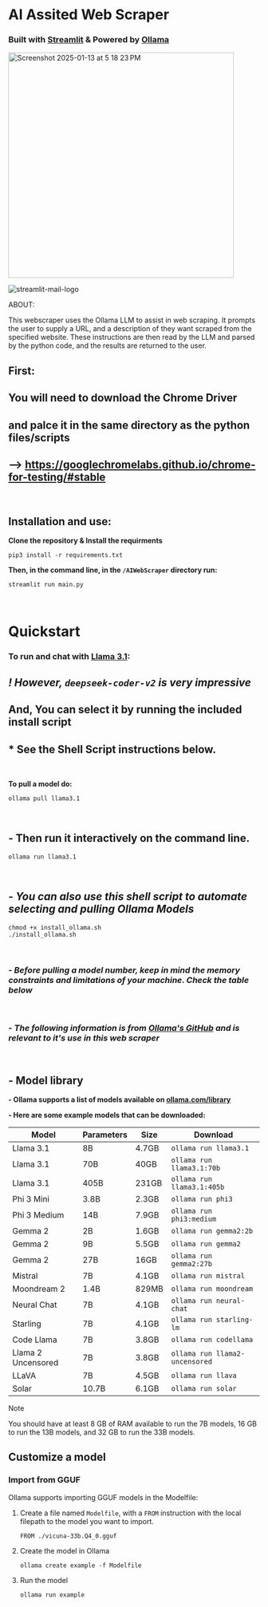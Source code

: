 # AI Assited Web Scraper

### Built with [Streamlit](https://streamlit.io/)  & Powered by [Ollama](https://ollama.com/)

<img width="452" alt="Screenshot 2025-01-13 at 5 18 23 PM" src="https://github.com/user-attachments/assets/9509b333-d71f-4e77-b222-c7b3297f5b55" />


![streamlit-mail-logo](https://github.com/user-attachments/assets/2bb87c8e-11e8-4236-bf85-162b099e7189)





ABOUT:

This webscraper uses the Ollama LLM to assist in web scraping.
It prompts the user to supply a URL, and a description of they want scraped from the specified website.
These instructions are then read by the LLM and parsed by the python code, and the results are returned to the user.

## First:

## You will need to download the Chrome Driver 
## and palce it in the same directory as the python files/scripts
## --> https://googlechromelabs.github.io/chrome-for-testing/#stable

<br>


## Installation and use:
**Clone the repository & Install the requirments**
```shell
pip3 install -r requirements.txt
```

**Then, in the command line, in the `/AIWebScraper` directory run:**
```shell
streamlit run main.py
```

<br>

# Quickstart

### To run and chat with [Llama 3.1](https://ollama.com/library/llama3.1):

## _! However, `deepseek-coder-v2` is very impressive_

## And, You can select it by running the included install script

## * See the Shell Script instructions below.

<br>

**To pull a model do:**
```shell
ollama pull llama3.1
```

<br>


## - Then run it interactively on the command line.
```shell
ollama run llama3.1
```
<br>

## - _You can also use this shell script to automate selecting and pulling Ollama Models_
```shell
chmod +x install_ollama.sh
./install_ollama.sh
```

<br>

### - _Before pulling a model number, keep in mind the memory constraints and limitations of your machine. Check the table below_

<br>

### - _The following information is from [Ollama's GitHub](https://github.com/ollama/ollama) and is relevant to it's use in this web scraper_

<br>

## - Model library

**- Ollama supports a list of models available on [ollama.com/library](https://ollama.com/library 'ollama model library')**

**- Here are some example models that can be downloaded:**

| Model              | Parameters | Size  | Download                       |
| ------------------ | ---------- | ----- | ------------------------------ |
| Llama 3.1          | 8B         | 4.7GB | `ollama run llama3.1`          |
| Llama 3.1          | 70B        | 40GB  | `ollama run llama3.1:70b`      |
| Llama 3.1          | 405B       | 231GB | `ollama run llama3.1:405b`     |
| Phi 3 Mini         | 3.8B       | 2.3GB | `ollama run phi3`              |
| Phi 3 Medium       | 14B        | 7.9GB | `ollama run phi3:medium`       |
| Gemma 2            | 2B         | 1.6GB | `ollama run gemma2:2b`         |
| Gemma 2            | 9B         | 5.5GB | `ollama run gemma2`            |
| Gemma 2            | 27B        | 16GB  | `ollama run gemma2:27b`        |
| Mistral            | 7B         | 4.1GB | `ollama run mistral`           |
| Moondream 2        | 1.4B       | 829MB | `ollama run moondream`         |
| Neural Chat        | 7B         | 4.1GB | `ollama run neural-chat`       |
| Starling           | 7B         | 4.1GB | `ollama run starling-lm`       |
| Code Llama         | 7B         | 3.8GB | `ollama run codellama`         |
| Llama 2 Uncensored | 7B         | 3.8GB | `ollama run llama2-uncensored` |
| LLaVA              | 7B         | 4.5GB | `ollama run llava`             |
| Solar              | 10.7B      | 6.1GB | `ollama run solar`             |

> [!NOTE]
> You should have at least 8 GB of RAM available to run the 7B models, 16 GB to run the 13B models, and 32 GB to run the 33B models.

## Customize a model

### Import from GGUF

Ollama supports importing GGUF models in the Modelfile:

1. Create a file named `Modelfile`, with a `FROM` instruction with the local filepath to the model you want to import.

   ```
   FROM ./vicuna-33b.Q4_0.gguf
   ```

2. Create the model in Ollama

   ```
   ollama create example -f Modelfile
   ```

3. Run the model

   ```
   ollama run example
   ```

